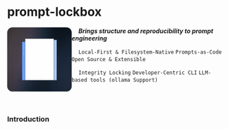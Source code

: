 # prompt-lockbox
<img src="learn/a_logo.gif" align="left" alt="Demo" width="150">

&nbsp;&nbsp;&nbsp; ***Brings structure and reproducibility to prompt engineering***

&nbsp;&nbsp;&nbsp; `Local-First & Filesystem-Native` `Prompts-as-Code` `Open Source & Extensible`

&nbsp;&nbsp;&nbsp; `Integrity Locking` `Developer-Centric CLI` `LLM-based tools (ollama Support)`
<br></br>
<br></br>
### **Introduction**

